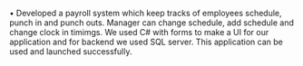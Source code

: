 •	Developed a payroll system which keep tracks of employees schedule, punch in and punch outs. Manager can change schedule, add schedule and change clock in timimgs. We used C# with forms to make a UI for our application and for backend we used SQL server. This application can be used and launched successfully.
